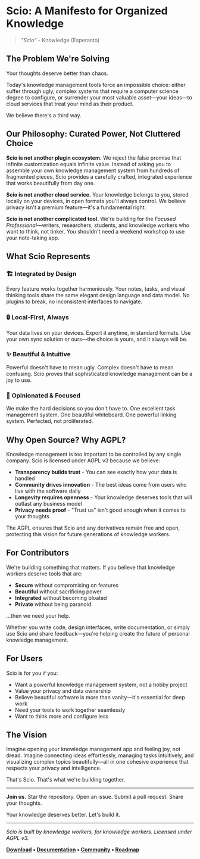 # Scio: A Manifesto for Organized Knowledge

> *"Scio"* - Knowledge (Esperanto)

## The Problem We're Solving

Your thoughts deserve better than chaos.

Today's knowledge management tools force an impossible choice: either suffer through ugly, complex systems that require a computer science degree to configure, or surrender your most valuable asset—your ideas—to cloud services that treat your mind as their product.

We believe there's a third way.

## Our Philosophy: Curated Power, Not Cluttered Choice

**Scio is not another plugin ecosystem.** We reject the false promise that infinite customization equals infinite value. Instead of asking you to assemble your own knowledge management system from hundreds of fragmented pieces, Scio provides a carefully crafted, integrated experience that works beautifully from day one.

**Scio is not another cloud service.** Your knowledge belongs to you, stored locally on your devices, in open formats you'll always control. We believe privacy isn't a premium feature—it's a fundamental right.

**Scio is not another complicated tool.** We're building for the *Focused Professional*—writers, researchers, students, and knowledge workers who want to think, not tinker. You shouldn't need a weekend workshop to use your note-taking app.

## What Scio Represents

### 🏗️ **Integrated by Design**
Every feature works together harmoniously. Your notes, tasks, and visual thinking tools share the same elegant design language and data model. No plugins to break, no inconsistent interfaces to navigate.

### 🔒 **Local-First, Always**
Your data lives on your devices. Export it anytime, in standard formats. Use your own sync solution or ours—the choice is yours, and it always will be.

### ✨ **Beautiful & Intuitive**
Powerful doesn't have to mean ugly. Complex doesn't have to mean confusing. Scio proves that sophisticated knowledge management can be a joy to use.

### 🎯 **Opinionated & Focused**
We make the hard decisions so you don't have to. One excellent task management system. One beautiful whiteboard. One powerful linking system. Perfected, not proliferated.

## Why Open Source? Why AGPL?

Knowledge management is too important to be controlled by any single company. Scio is licensed under AGPL v3 because we believe:

- **Transparency builds trust** - You can see exactly how your data is handled
- **Community drives innovation** - The best ideas come from users who live with the software daily  
- **Longevity requires openness** - Your knowledge deserves tools that will outlast any business model
- **Privacy needs proof** - "Trust us" isn't good enough when it comes to your thoughts

The AGPL ensures that Scio and any derivatives remain free and open, protecting this vision for future generations of knowledge workers.

## For Contributors

We're building something that matters. If you believe that knowledge workers deserve tools that are:
- **Secure** without compromising on features
- **Beautiful** without sacrificing power  
- **Integrated** without becoming bloated
- **Private** without being paranoid

...then we need your help.

Whether you write code, design interfaces, write documentation, or simply use Scio and share feedback—you're helping create the future of personal knowledge management.

## For Users

Scio is for you if you:
- Want a powerful knowledge management system, not a hobby project
- Value your privacy and data ownership
- Believe beautiful software is more than vanity—it's essential for deep work
- Need your tools to work together seamlessly
- Want to think more and configure less

## The Vision

Imagine opening your knowledge management app and feeling joy, not dread. Imagine connecting ideas effortlessly, managing tasks intuitively, and visualizing complex topics beautifully—all in one cohesive experience that respects your privacy and intelligence.

That's Scio. That's what we're building together.

---

**Join us.** Star the repository. Open an issue. Submit a pull request. Share your thoughts.

Your knowledge deserves better. Let's build it.

---

*Scio is built by knowledge workers, for knowledge workers. Licensed under AGPL v3.*

**[Download](releases) • [Documentation](docs) • [Community](discussions) • [Roadmap](roadmap.md)**
